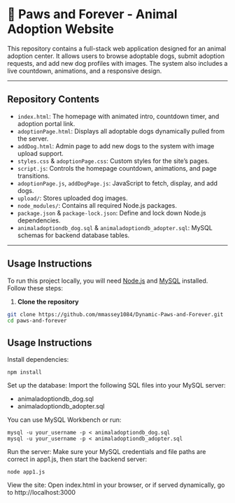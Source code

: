 # 🐾 Paws and Forever - Animal Adoption Website

This repository contains a full-stack web application designed for an animal adoption center. It allows users to browse adoptable dogs, submit adoption requests, and add new dog profiles with images. The system also includes a live countdown, animations, and a responsive design.

---

## Repository Contents

- `index.html`: The homepage with animated intro, countdown timer, and adoption portal link.
- `adoptionPage.html`: Displays all adoptable dogs dynamically pulled from the server.
- `addDog.html`: Admin page to add new dogs to the system with image upload support.
- `styles.css` & `adoptionPage.css`: Custom styles for the site’s pages.
- `script.js`: Controls the homepage countdown, animations, and page transitions.
- `adoptionPage.js`, `addDogPage.js`: JavaScript to fetch, display, and add dogs.
- `upload/`: Stores uploaded dog images.
- `node_modules/`: Contains all required Node.js packages.
- `package.json` & `package-lock.json`: Define and lock down Node.js dependencies.
- `animaladoptiondb_dog.sql` & `animaladoptiondb_adopter.sql`: MySQL schemas for backend database tables.

---

## Usage Instructions

To run this project locally, you will need [Node.js](https://nodejs.org/) and [MySQL](https://www.mysql.com/) installed. Follow these steps:

1. **Clone the repository**  
```bash
git clone https://github.com/mmassey1084/Dynamic-Paws-and-Forever.git
cd paws-and-forever

```
## Usage Instructions

Install dependencies:
```
npm install
```

Set up the database:
Import the following SQL files into your MySQL server:
- animaladoptiondb_dog.sql
- animaladoptiondb_adopter.sql

You can use MySQL Workbench or run:
```
mysql -u your_username -p < animaladoptiondb_dog.sql
mysql -u your_username -p < animaladoptiondb_adopter.sql
```

Run the server:
Make sure your MySQL credentials and file paths are correct in app1.js, then start the backend server:
```
node app1.js
```

View the site:
Open index.html in your browser, or if served dynamically, go to http://localhost:3000
```
```
